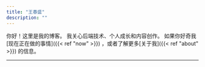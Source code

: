 ```yaml
---
title: "王春盛"
description: ""
---
```

<!-- {{< lead >}} 前端工程师（React & Tailwind） {{< /lead >}} -->

你好！这里是我的博客。
我关心后端技术、个人成长和内容创作。
如果你好奇我[现在正在做的事情]({{< ref "now" >}}) ，或者了解更多[关于我]({{< ref "about" >}}) 的信息。

---
